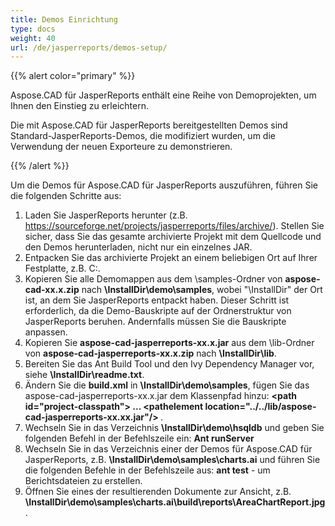```yaml
---
title: Demos Einrichtung
type: docs
weight: 40
url: /de/jasperreports/demos-setup/
---
```


{{% alert color="primary" %}}

Aspose.CAD für JasperReports enthält eine Reihe von Demoprojekten, um Ihnen den Einstieg zu erleichtern.

Die mit Aspose.CAD für JasperReports bereitgestellten Demos sind Standard-JasperReports-Demos, die modifiziert wurden, um die Verwendung der neuen Exporteure zu demonstrieren.

{{% /alert %}}

Um die Demos für Aspose.CAD für JasperReports auszuführen, führen Sie die folgenden Schritte aus:

1. Laden Sie JasperReports herunter (z.B. https://sourceforge.net/projects/jasperreports/files/archive/). Stellen Sie sicher, dass Sie das gesamte archivierte Projekt mit dem Quellcode und den Demos herunterladen, nicht nur ein einzelnes JAR.
1. Entpacken Sie das archivierte Projekt an einem beliebigen Ort auf Ihrer Festplatte, z.B. C:\.
1. Kopieren Sie alle Demomappen aus dem \samples-Ordner von **aspose-cad-xx.x.zip** nach **\InstallDir\demo\samples**, wobei "\InstallDir" der Ort ist, an dem Sie JasperReports entpackt haben. Dieser Schritt ist erforderlich, da die Demo-Bauskripte auf der Ordnerstruktur von JasperReports beruhen. Andernfalls müssen Sie die Bauskripte anpassen.
1. Kopieren Sie **aspose-cad-jasperreports-xx.x.jar** aus dem \lib-Ordner von **aspose-cad-jasperreports-xx.x.zip** nach **\InstallDir\lib**.
1. Bereiten Sie das Ant Build Tool und den Ivy Dependency Manager vor, siehe **\InstallDir\readme.txt**.
1. Ändern Sie die **build.xml** in **\InstallDir\demo\samples**, fügen Sie das aspose-cad-jasperreports-xx.x.jar dem Klassenpfad hinzu:
   **\<path id="project-classpath"> ... \<pathelement location="../../lib/aspose-cad-jasperreports-xx.xx.jar"/> </path>**.
1. Wechseln Sie in das Verzeichnis **\InstallDir\demo\hsqldb** und geben Sie folgenden Befehl in der Befehlszeile ein:
   **Ant runServer**
1. Wechseln Sie in das Verzeichnis einer der Demos für Aspose.CAD für JasperReports, z.B. **\InstallDir\demo\samples\charts.ai** und führen Sie die folgenden Befehle in der Befehlszeile aus:
   **ant test** - um Berichtsdateien zu erstellen.
1. Öffnen Sie eines der resultierenden Dokumente zur Ansicht, z.B. **\InstallDir\demo\samples\charts.ai\build\reports\AreaChartReport.jpg**.
